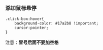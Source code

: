 ### 添加鼠标悬停

```
.click-box:hover{
    background-color: #17a2b8 !important;
    cursor:pointer; 
}

```

注意：**冒号后面不要加空格**

